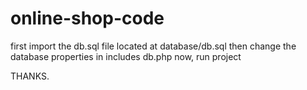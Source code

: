 # online-shop-code


first import the db.sql file located at database/db.sql
then change the database properties in includes db.php
now, run project


THANKS.
